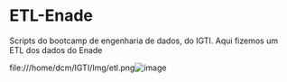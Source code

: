 # ETL-Enade

Scripts do bootcamp de engenharia de dados, do IGTI.
Aqui fizemos um ETL dos dados do Enade

file:///home/dcm/IGTI/Img/etl.png![image](https://user-images.githubusercontent.com/79227339/193480767-b9518555-4d33-4182-b1d2-3f33917f47e6.png)

